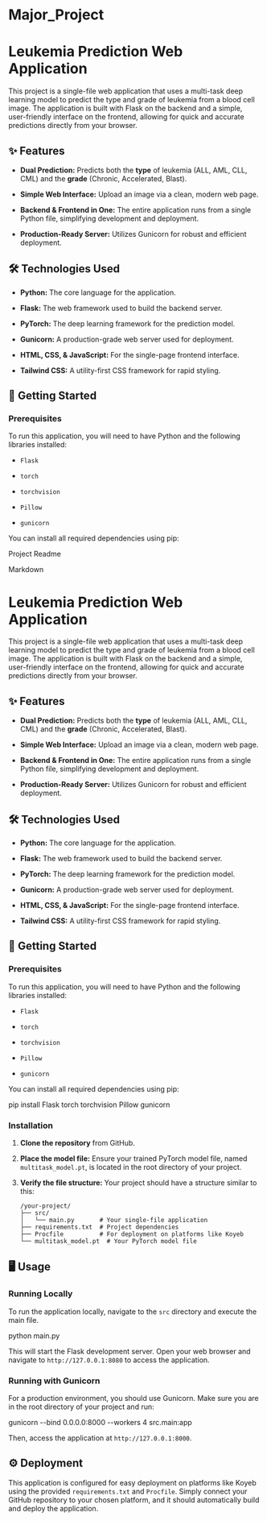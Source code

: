 # Major_Project
# Leukemia Prediction Web Application

This project is a single-file web application that uses a multi-task deep learning model to predict the type and grade of leukemia from a blood cell image. The application is built with Flask on the backend and a simple, user-friendly interface on the frontend, allowing for quick and accurate predictions directly from your browser.

## ✨ Features

* **Dual Prediction:** Predicts both the **type** of leukemia (ALL, AML, CLL, CML) and the **grade** (Chronic, Accelerated, Blast).

* **Simple Web Interface:** Upload an image via a clean, modern web page.

* **Backend & Frontend in One:** The entire application runs from a single Python file, simplifying development and deployment.

* **Production-Ready Server:** Utilizes Gunicorn for robust and efficient deployment.

## 🛠️ Technologies Used

* **Python:** The core language for the application.

* **Flask:** The web framework used to build the backend server.

* **PyTorch:** The deep learning framework for the prediction model.

* **Gunicorn:** A production-grade web server used for deployment.

* **HTML, CSS, & JavaScript:** For the single-page frontend interface.

* **Tailwind CSS:** A utility-first CSS framework for rapid styling.

## 🚀 Getting Started

### Prerequisites

To run this application, you will need to have Python and the following libraries installed:

* `Flask`

* `torch`

* `torchvision`

* `Pillow`

* `gunicorn`

You can install all required dependencies using pip:

Project Readme

Markdown
# Leukemia Prediction Web Application

This project is a single-file web application that uses a multi-task deep learning model to predict the type and grade of leukemia from a blood cell image. The application is built with Flask on the backend and a simple, user-friendly interface on the frontend, allowing for quick and accurate predictions directly from your browser.

## ✨ Features

* **Dual Prediction:** Predicts both the **type** of leukemia (ALL, AML, CLL, CML) and the **grade** (Chronic, Accelerated, Blast).

* **Simple Web Interface:** Upload an image via a clean, modern web page.

* **Backend & Frontend in One:** The entire application runs from a single Python file, simplifying development and deployment.

* **Production-Ready Server:** Utilizes Gunicorn for robust and efficient deployment.

## 🛠️ Technologies Used

* **Python:** The core language for the application.

* **Flask:** The web framework used to build the backend server.

* **PyTorch:** The deep learning framework for the prediction model.

* **Gunicorn:** A production-grade web server used for deployment.

* **HTML, CSS, & JavaScript:** For the single-page frontend interface.

* **Tailwind CSS:** A utility-first CSS framework for rapid styling.

## 🚀 Getting Started

### Prerequisites

To run this application, you will need to have Python and the following libraries installed:

* `Flask`

* `torch`

* `torchvision`

* `Pillow`

* `gunicorn`

You can install all required dependencies using pip:

pip install Flask torch torchvision Pillow gunicorn

### Installation

1.  **Clone the repository** from GitHub.

2.  **Place the model file:** Ensure your trained PyTorch model file, named `multitask_model.pt`, is located in the root directory of your project.

3.  **Verify the file structure:** Your project should have a structure similar to this:

    ```
    /your-project/
    ├── src/
    │   └── main.py       # Your single-file application
    ├── requirements.txt  # Project dependencies
    ├── Procfile          # For deployment on platforms like Koyeb
    └── multitask_model.pt  # Your PyTorch model file

    ```

## 🖥️ Usage

### Running Locally

To run the application locally, navigate to the `src` directory and execute the main file.

python main.py


This will start the Flask development server. Open your web browser and navigate to `http://127.0.0.1:8080` to access the application.

### Running with Gunicorn

For a production environment, you should use Gunicorn. Make sure you are in the root directory of your project and run:

gunicorn --bind 0.0.0.0:8000 --workers 4 src.main:app


Then, access the application at `http://127.0.0.1:8000`.

## ⚙️ Deployment

This application is configured for easy deployment on platforms like Koyeb using the provided `requirements.txt` and `Procfile`. Simply connect your GitHub repository to your chosen platform, and it should automatically build and deploy the application.

